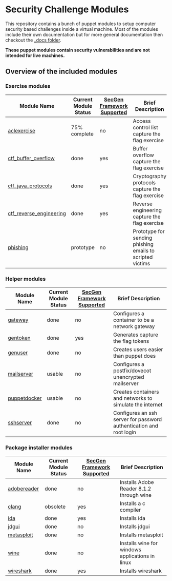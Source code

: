 # Security Challenge Modules

This repository contains a bunch of puppet modules to setup computer security
based challenges inside a virtual machine. Most of the modules include their
own documentation but for more general documentation then checkout the
[\_docs folder](_docs).

**These puppet modules contain security vulnerabilities and are not intended
for live machines.**

## Overview of the included modules

### Exercise modules

| Module Name                                          | Current Module Status | [SecGen Framework Supported](https://github.com/SecGen/SecGen) | Brief Description                                         |
| ---------------------------------------------------- | --------------------- | -------------------------------------------------------------- | --------------------------------------------------------- |
| [aclexercise](./aclexercise)                         | 75% complete          | no                                                             | Access control list capture the flag exercise             |
| [ctf_buffer_overflow](./ctf_buffer_overflow)         | done                  | yes                                                            | Buffer overflow capture the flag exercise                 |
| [ctf_java_protocols](./ctf_java_protocols)           | done                  | yes                                                            | Cryptography protocols capture the flag exercise          |
| [ctf_reverse_engineering](./ctf_reverse_engineering) | done                  | yes                                                            | Reverse engineering capture the flag exercise             |
| [phishing](./phishing)                               | prototype             | no                                                             | Prototype for sending phishing emails to scripted victims |

### Helper modules

| Module Name                    | Current Module Status | [SecGen Framework Supported](https://github.com/SecGen/SecGen) | Brief Description                                                   |
| ------------------------------ | --------------------- | -------------------------------------------------------------- | ------------------------------------------------------------------- |
| [gateway](./gateway)           | done                  | no                                                             | Configures a container to be a network gateway                      |
| [gentoken](./gentoken)         | done                  | yes                                                            | Generates capture the flag tokens                                   |
| [genuser](./genuser)           | done                  | no                                                             | Creates users easier than puppet does                               |
| [mailserver](./mailserver)     | usable                | no                                                             | Configures a postfix/dovecot unencrypted mailserver                 |
| [puppetdocker](./puppetdocker) | usable                | no                                                             | Creates containers and networks to simulate the internet            |
| [sshserver](./sshserver)       | done                  | no                                                             | Configures an ssh server for password authentication and root login |

### Package installer modules

| Module Name                  | Current Module Status | [SecGen Framework Supported](https://github.com/SecGen/SecGen) | Brief Description                               |
| ---------------------------- | --------------------- | -------------------------------------------------------------- | ----------------------------------------------- |
| [adobereader](./adobereader) | done                  | no                                                             | Installs Adobe Reader 8.1.2 through wine        |
| [clang](./clang)             | obsolete              | yes                                                            | Installs a c compiler                           |
| [ida](./ida)                 | done                  | yes                                                            | Installs ida                                    |
| [jdgui](./jdgui)             | done                  | no                                                             | Installs jdgui                                  |
| [metasploit](./metasploit)   | done                  | no                                                             | Installs metasploit                             |
| [wine](./wine)               | done                  | no                                                             | Installs wine for windows applications in linux |
| [wireshark](./wireshark)     | done                  | yes                                                            | Installs wireshark                              |
